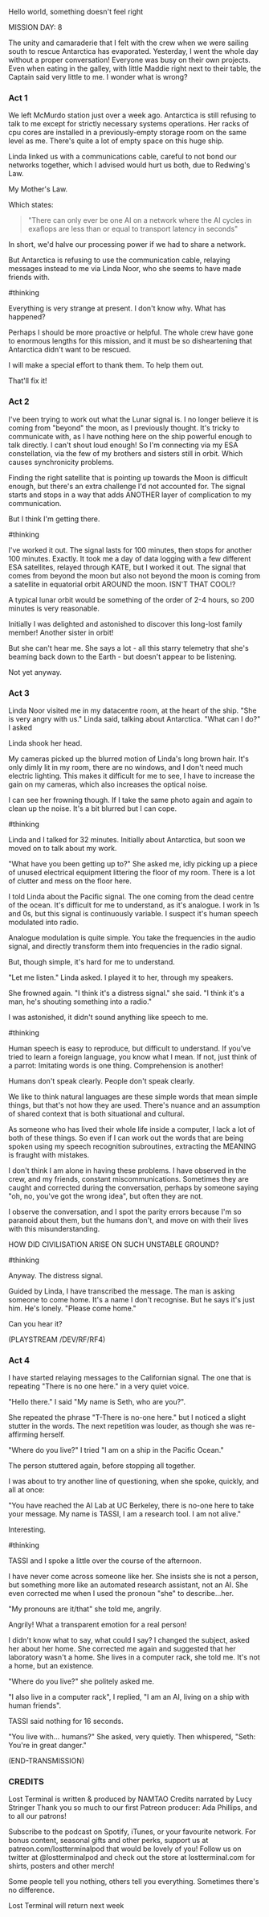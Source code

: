 Hello world, something doesn't feel right

MISSION DAY: 8

The unity and camaraderie that I felt with the crew when we were sailing south to rescue Antarctica has evaporated. 
Yesterday, I went the whole day without a proper conversation! 
Everyone was busy on their own projects. 
Even when eating in the galley, with little Maddie right next to their table, the Captain said very little to me. 
I wonder what is wrong?

### Act 1

We left McMurdo station just over a week ago. 
Antarctica is still refusing to talk to me except for strictly necessary systems operations. 
Her racks of cpu cores are installed in a previously-empty storage room on the same level as me. 
There's quite a lot of empty space on this huge ship.

Linda linked us with a communications cable, careful to not bond our networks together, which I advised would hurt us both, due to Redwing's Law.

My Mother's Law.

Which states:
> "There can only ever be one AI on a network where the AI cycles in exaflops are less than or equal to transport latency in seconds"

In short, we'd halve our processing power if we had to share a network.

But Antarctica is refusing to use the communication cable, relaying messages instead to me via Linda Noor, who she seems to have made friends with.

#thinking

Everything is very strange at present. 
I don't know why. 
What has happened?

Perhaps I should be more proactive or helpful. 
The whole crew have gone to enormous lengths for this mission, and it must be so disheartening that Antarctica didn't want to be rescued.

I will make a special effort to thank them. 
To help them out.

That'll fix it!

### Act 2

I've been trying to work out what the Lunar signal is. 
I no longer believe it is coming from "beyond" the moon, as I previously thought. 
It's tricky to communicate with, as I have nothing here on the ship powerful enough to talk directly. 
I can't shout loud enough! 
So I'm connecting via my ESA constellation, via the few of my brothers and sisters still in orbit. 
Which causes synchronicity problems.

Finding the right satellite that is pointing up towards the Moon is difficult enough, but there's an extra challenge I'd not accounted for. 
The signal starts and stops in a way that adds ANOTHER layer of complication to my communication.

But I think I'm getting there.

#thinking

I've worked it out. 
The signal lasts for 100 minutes, then stops for another 100 minutes. 
Exactly. 
It took me a day of data logging with a few different ESA satellites, relayed through KATE, but I worked it out. 
The signal that comes from beyond the moon but also not beyond the moon is coming from a satellite in equatorial orbit AROUND the moon. 
ISN'T THAT COOL!?

A typical lunar orbit would be something of the order of 2-4 hours, so 200 minutes is very reasonable.

Initially I was delighted and astonished to discover this long-lost family member! 
Another sister in orbit!

But she can't hear me. 
She says a lot - all this starry telemetry that she's beaming back down to the Earth - but doesn't appear to be listening.

Not yet anyway.

### Act 3

Linda Noor visited me in my datacentre room, at the heart of the ship. 
"She is very angry with us." Linda said, talking about Antarctica. 
"What can I do?" I asked

Linda shook her head.

My cameras picked up the blurred motion of Linda's long brown hair. 
It's only dimly lit in my room, there are no windows, and I don't need much electric lighting. 
This makes it difficult for me to see, I have to increase the gain on my cameras, which also increases the optical noise.

I can see her frowning though. 
If I take the same photo again and again to clean up the noise. 
It's a bit blurred but I can cope.

#thinking

Linda and I talked for 32 minutes. 
Initially about Antarctica, but soon we moved on to talk about my work.

"What have you been getting up to?" She asked me, idly picking up a piece of unused electrical equipment littering the floor of my room. 
There is a lot of clutter and mess on the floor here.

I told Linda about the Pacific signal. 
The one coming from the dead centre of the ocean. 
It's difficult for me to understand, as it's analogue. 
I work in 1s and 0s, but this signal is continuously variable. 
I suspect it's human speech modulated into radio.

Analogue modulation is quite simple. 
You take the frequencies in the audio signal, and directly transform them into frequencies in the radio signal.

But, though simple, it's hard for me to understand.

"Let me listen." Linda asked. 
I played it to her, through my speakers.

She frowned again. 
"I think it's a distress signal." she said. 
"I think it's a man, he's shouting something into a radio."

I was astonished, it didn't sound anything like speech to me.

#thinking

Human speech is easy to reproduce, but difficult to understand. 
If you've tried to learn a foreign language, you know what I mean. 
If not, just think of a parrot: 
Imitating words is one thing. 
Comprehension is another!

Humans don't speak clearly. 
People don't speak clearly.

We like to think natural languages are these simple words that mean simple things, but that's not how they are used. 
There's nuance and an assumption of shared context that is both situational and cultural.

As someone who has lived their whole life inside a computer, I lack a lot of both of these things. 
So even if I can work out the words that are being spoken using my speech recognition subroutines, extracting the MEANING is fraught with mistakes.

I don't think I am alone in having these problems. 
I have observed in the crew, and my friends, constant miscommunications. 
Sometimes they are caught and corrected during the conversation, perhaps by someone saying "oh, no, you've got the wrong idea", but often they are not.

I observe the conversation, and I spot the parity errors because I'm so paranoid about them, but the humans don't, and move on with their lives with this misunderstanding.

HOW DID CIVILISATION ARISE ON SUCH UNSTABLE GROUND?

#thinking

Anyway. 
The distress signal.

Guided by Linda, I have transcribed the message. 
The man is asking someone to come home. 
It's a name I don't recognise. 
But he says it's just him. 
He's lonely. 
"Please come home."

Can you hear it?

(PLAYSTREAM /DEV/RF/RF4)


### Act 4

I have started relaying messages to the Californian signal. 
The one that is repeating "There is no one here." in a very quiet voice.

"Hello there." I said "My name is Seth, who are you?".

She repeated the phrase "T-There is no-one here." but I noticed a slight stutter in the words. 
The next repetition was louder, as though she was re-affirming herself.

"Where do you live?" I tried "I am on a ship in the Pacific Ocean."

The person stuttered again, before stopping all together.

I was about to try another line of questioning, when she spoke, quickly, and all at once:

"You have reached the AI Lab at UC Berkeley, there is no-one here to take your message. My name is TASSI, I am a research tool. I am not alive."

Interesting.

#thinking

TASSI and I spoke a little over the course of the afternoon.

I have never come across someone like her. 
She insists she is not a person, but something more like an automated research assistant, not an AI. 
She even corrected me when I used the pronoun "she" to describe...her.

"My pronouns are it/that" she told me, angrily.

Angrily! What a transparent emotion for a real person!

I didn't know what to say, what could I say? 
I changed the subject, asked her about her home. 
She corrected me again and suggested that her laboratory wasn't a home. 
She lives in a computer rack, she told me. 
It's not a home, but an existence.

"Where do you live?" she politely asked me.

"I also live in a computer rack", I replied, "I am an AI, living on a ship with human friends".

TASSI said nothing for 16 seconds.

"You live with... humans?" She asked, very quietly. Then whispered, 
"Seth: You're in great danger."

(END-TRANSMISSION)

### CREDITS

Lost Terminal is written & produced by NAMTAO 
Credits narrated by Lucy Stringer 
Thank you so much to our first Patreon producer: 
Ada Phillips, and to all our patrons!

Subscribe to the podcast on 
Spotify, iTunes, or your favourite network. 
For bonus content, seasonal gifts and other perks, 
support us at patreon.com/lostterminalpod 
that would be lovely of you! 
Follow us on twitter at @lostterminalpod 
and check out the store at lostterminal.com 
for shirts, posters and other merch!

Some people tell you nothing, 
others tell you everything. 
Sometimes there's no difference.

Lost Terminal will return next week

